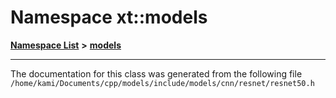 

# Namespace xt::models



[**Namespace List**](namespaces.md) **>** [**models**](namespacext_1_1models_1_1_0d004076223253223034345146250242170367011070371353.md)







































































------------------------------
The documentation for this class was generated from the following file `/home/kami/Documents/cpp/models/include/models/cnn/resnet/resnet50.h`

